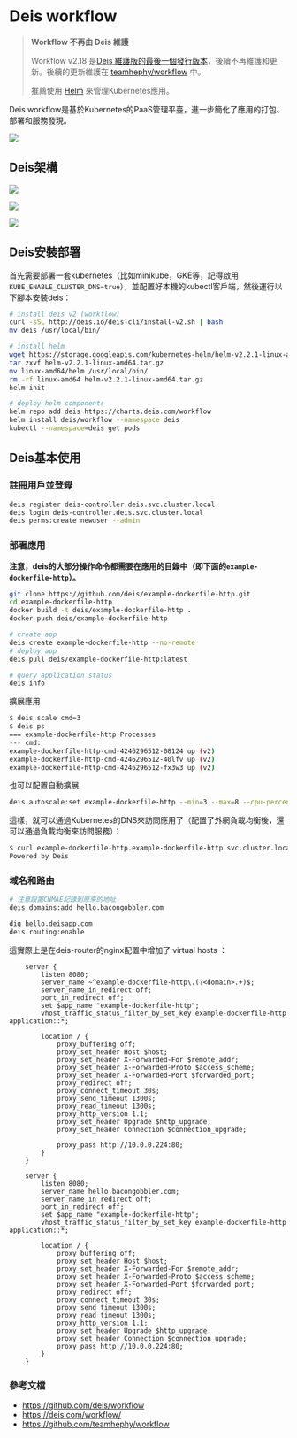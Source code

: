 # Deis workflow

> **Workflow 不再由 Deis 維護**
>
> Workflow v2.18 是[Deis 維護版的最後一個發行版本](https://deis.com/blog/2017/deis-workflow-final-release/)，後續不再維護和更新。後續的更新維護在 [teamhephy/workflow](https://github.com/teamhephy/workflow) 中。
>
> 推薦使用 [Helm](helm.md) 來管理Kubernetes應用。

Deis workflow是基於Kubernetes的PaaS管理平臺，進一步簡化了應用的打包、部署和服務發現。

![](https://deis.com/docs/workflow/diagrams/Git_Push_Flow.png)

## Deis架構

![](https://deis.com/docs/workflow/diagrams/Workflow_Overview.png)

![](https://deis.com/docs/workflow/diagrams/Workflow_Detail.png)

![](https://deis.com/docs/workflow/diagrams/Application_Layout.png)

## Deis安裝部署

首先需要部署一套kubernetes（比如minikube，GKE等，記得啟用`KUBE_ENABLE_CLUSTER_DNS=true`），並配置好本機的kubectl客戶端，然後運行以下腳本安裝deis：

```sh
# install deis v2 (workflow)
curl -sSL http://deis.io/deis-cli/install-v2.sh | bash
mv deis /usr/local/bin/

# install helm
wget https://storage.googleapis.com/kubernetes-helm/helm-v2.2.1-linux-amd64.tar.gz
tar zxvf helm-v2.2.1-linux-amd64.tar.gz
mv linux-amd64/helm /usr/local/bin/
rm -rf linux-amd64 helm-v2.2.1-linux-amd64.tar.gz
helm init

# deploy helm components
helm repo add deis https://charts.deis.com/workflow
helm install deis/workflow --namespace deis
kubectl --namespace=deis get pods
```

## Deis基本使用

### 註冊用戶並登錄

```sh
deis register deis-controller.deis.svc.cluster.local
deis login deis-controller.deis.svc.cluster.local
deis perms:create newuser --admin
```

### 部署應用

**注意，deis的大部分操作命令都需要在應用的目錄中（即下面的`example-dockerfile-http`）。**

```sh
git clone https://github.com/deis/example-dockerfile-http.git
cd example-dockerfile-http
docker build -t deis/example-dockerfile-http .
docker push deis/example-dockerfile-http

# create app
deis create example-dockerfile-http --no-remote
# deploy app
deis pull deis/example-dockerfile-http:latest

# query application status
deis info
```

擴展應用

```sh
$ deis scale cmd=3
$ deis ps
=== example-dockerfile-http Processes
--- cmd:
example-dockerfile-http-cmd-4246296512-08124 up (v2)
example-dockerfile-http-cmd-4246296512-40lfv up (v2)
example-dockerfile-http-cmd-4246296512-fx3w3 up (v2)
```

也可以配置自動擴展

```sh
deis autoscale:set example-dockerfile-http --min=3 --max=8 --cpu-percent=75
```

這樣，就可以通過Kubernetes的DNS來訪問應用了（配置了外網負載均衡後，還可以通過負載均衡來訪問服務）：

```sh
$ curl example-dockerfile-http.example-dockerfile-http.svc.cluster.local
Powered by Deis
```

### 域名和路由

```sh
# 注意設置CNMAE記錄到原來的地址
deis domains:add hello.bacongobbler.com

dig hello.deisapp.com
deis routing:enable
```

這實際上是在deis-router的nginx配置中增加了 virtual hosts ：

```
    server {
        listen 8080;
        server_name ~^example-dockerfile-http\.(?<domain>.+)$;
        server_name_in_redirect off;
        port_in_redirect off;
        set $app_name "example-dockerfile-http";
        vhost_traffic_status_filter_by_set_key example-dockerfile-http application::*;

        location / {
            proxy_buffering off;
            proxy_set_header Host $host;
            proxy_set_header X-Forwarded-For $remote_addr;
            proxy_set_header X-Forwarded-Proto $access_scheme;
            proxy_set_header X-Forwarded-Port $forwarded_port;
            proxy_redirect off;
            proxy_connect_timeout 30s;
            proxy_send_timeout 1300s;
            proxy_read_timeout 1300s;
            proxy_http_version 1.1;
            proxy_set_header Upgrade $http_upgrade;
            proxy_set_header Connection $connection_upgrade;

            proxy_pass http://10.0.0.224:80;
        }
    }

    server {
        listen 8080;
        server_name hello.bacongobbler.com;
        server_name_in_redirect off;
        port_in_redirect off;
        set $app_name "example-dockerfile-http";
        vhost_traffic_status_filter_by_set_key example-dockerfile-http application::*;

        location / {
            proxy_buffering off;
            proxy_set_header Host $host;
            proxy_set_header X-Forwarded-For $remote_addr;
            proxy_set_header X-Forwarded-Proto $access_scheme;
            proxy_set_header X-Forwarded-Port $forwarded_port;
            proxy_redirect off;
            proxy_connect_timeout 30s;
            proxy_send_timeout 1300s;
            proxy_read_timeout 1300s;
            proxy_http_version 1.1;
            proxy_set_header Upgrade $http_upgrade;
            proxy_set_header Connection $connection_upgrade;
            proxy_pass http://10.0.0.224:80;
        }
    }
```

### 參考文檔

- <https://github.com/deis/workflow>
- <https://deis.com/workflow/>
- <https://github.com/teamhephy/workflow>

